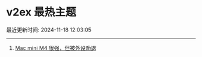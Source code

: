 # v2ex 最热主题

最近更新时间: 2024-11-18 12:03:05

--- 
1. [Mac mini M4 很强，但被外设劝退](https://www.v2ex.com/t/1090347) 
